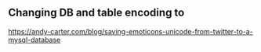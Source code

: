 ## Changing DB and table encoding to 

https://andy-carter.com/blog/saving-emoticons-unicode-from-twitter-to-a-mysql-database
